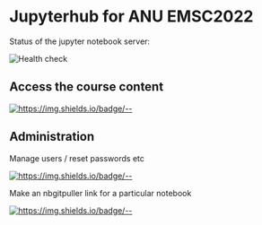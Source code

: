 # Jupyterhub for ANU EMSC2022

Status of the jupyter notebook server:
 
![Health check](https://github.com/ANU-RSES-Education/EMSC-2022/workflows/Health%20check/badge.svg)


## Access the course content

[![https://img.shields.io/badge/<LABEL>-<MESSAGE>-<COLOR>](https://img.shields.io/badge/Launch-EMSC2022-Blue)](https://emsc2022-2021.rses.geoscience.education/hub/user-redirect/git-pull?repo=https%3A%2F%2Fgithub.com%2FANU-RSES-Education%2FEMSC-2022&urlpath=lab%2Ftree%2FEMSC-2022%2FStartHere.ipynb)

<!--
Change my password (only for NativeAuthenticator)

[![https://img.shields.io/badge/<LABEL>-<MESSAGE>-<COLOR>](https://img.shields.io/badge/Password-EMSC2022-Red)](https://emsc2022-2021.rses.geoscience.education/hub/change-password)
-->

## Administration

Manage users / reset passwords etc

[![https://img.shields.io/badge/<LABEL>-<MESSAGE>-<COLOR>](https://img.shields.io/badge/Admin-EMSC2022-Red)](https://emsc2022-2021.rses.geoscience.education/hub/admin)
 
Make an nbgitpuller link for a particular notebook

[![https://img.shields.io/badge/<LABEL>-<MESSAGE>-<COLOR>](https://img.shields.io/badge/Admin-LinkMaker-Red)](https://jupyterhub.github.io/nbgitpuller/link.html?hub=https://emsc2022-2021.rses.geoscience.education&repo=https://github.com/ANU-RSES-Education/EMSC-2022)




 



